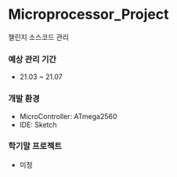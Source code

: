 # Microprocessor_Project
챌린지 소스코드 관리

### 예상 관리 기간
* 21.03 ~ 21.07

### 개발 환경
* MicroController: ATmega2560
* IDE: Sketch

### 학기말 프로젝트
* 미정
